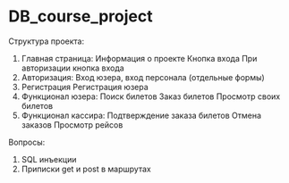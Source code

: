 # DB_course_project
Структура проекта:
1. Главная страница: 
Информация о проекте 
Кнопка входа
При авторизации кнопка входа
2. Авторизация:
Вход юзера, вход персонала (отдельные формы)
3. Регистрация
Регистрация юзера
4. Функционал юзера:
Поиск билетов
Заказ билетов
Просмотр своих билетов
5. Функционал кассира:
Подтверждение заказа билетов
Отмена заказов
Просмотр рейсов

Вопросы:
1. SQL инъекции
2. Приписки get и post в маршрутах
